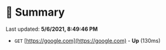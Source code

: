 # 📖 Summary
Last updated: **5/6/2021, 8:49:46 PM**

- `GET` [https://google.com](https://google.com) - **Up** (130ms)
